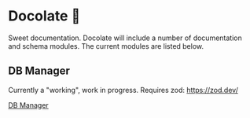 # Docolate 🍫
Sweet documentation. Docolate will include a number of documentation and schema modules. The current modules are listed below.
## DB Manager
Currently a "working", work in progress. Requires zod: https://zod.dev/

[DB Manager](src/db-manager/README.md) 

